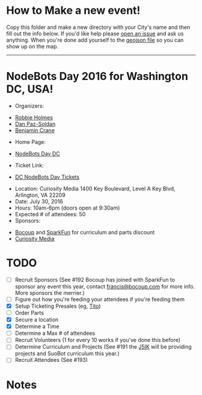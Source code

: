 # How to Make a new event!

Copy this folder and make a new directory with your City's name and then fill out the info below. If you'd like help please [open an issue](https://github.com/nodebots/nodebotsday/issues/new) and ask us anything. When you're done add yourself to the [geojson file](/2016/events.geojson) so you can show up on the map.

---

# NodeBots Day 2016 for Washington DC, USA!

 - Organizers: 
  * [Robbie Holmes]()
  * [Dan Paz-Soldan]()
  * [Benjamin Crane](https://github.com/benjamincrane) 
 - Home Page: 
  * [NodeBots Day DC](http://www.meetup.com/node-dc/events/232387543/)
 - Ticket Link:
  * [DC NodeBots Day Tickets](https://ti.to/node-bots-day/2016-dc-nodebots-day)
 - Location: 
   Curiosity Media 
   1400 Key Boulevard, Level A Key Blvd, 
   Arlington, VA
   22209
 - Date: July 30, 2016
 - Hours: 10am-6pm (doors open at 9:30am)
 - Expected # of attendees: 50
 - Sponsors:
  * [Bocoup](https://bocoup.com) and [SparkFun](https://www.sparkfun.com) for curriculum and parts discount
  * [Curiosity Media](http://curiositymedia.com/) 

# TODO

 - [ ] Recruit Sponsors (See #192 Bocoup has joined with SparkFun to sponsor any event this year, contact francis@bocoup.com for more info. More sponsors the merrier.)
 - [ ] Figure out how you're feeding your attendees if you're feeding them
 - [X] Setup Ticketing Presales (eg, [Tito](https://ti.to/))
 - [ ] Order Parts
 - [X] Secure a location
 - [X] Determine a Time
 - [ ] Determine a Max # of attendees
 - [ ] Recruit Volunteers (1 for every 10 works if you've done this before)
 - [ ] Determine Curriculum and Projects (See #191 the [J5IK](https://www.sparkfun.com/nodebots2016) will be providing projects and SuoBot curriculum this year.)
 - [ ] Recruit Attendees (See #193)

# Notes
